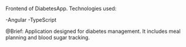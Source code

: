 Frontend of DiabetesApp. Technologies used:

-Angular
-TypeScript

@Brief: Application designed for diabetes management. It includes meal planning and blood sugar tracking.
